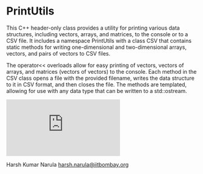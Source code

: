 
# PrintUtils

This C++ header-only class provides a utility for printing various data structures, including vectors, arrays, and matrices, to the console or to a CSV file. It includes a namespace PrintUtils with a class CSV that contains static methods for writing one-dimensional and two-dimensional arrays, vectors, and pairs of vectors to CSV files.

The operator<< overloads allow for easy printing of vectors, vectors of arrays, and matrices (vectors of vectors) to the console. Each method in the CSV class opens a file with the provided filename, writes the data structure to it in CSV format, and then closes the file. The methods are templated, allowing for use with any data type that can be written to a std::ostream.

![Click here for the detailed documentation.](https://harshn05.github.io/index.html)

Harsh Kumar Narula
<harsh.narula@iitbombay.org>
